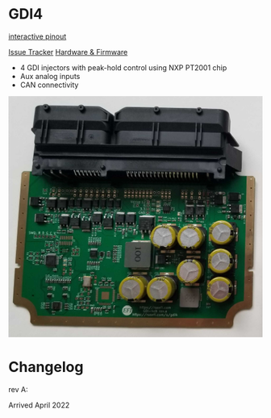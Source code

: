 # GDI4

[interactive pinout](https://rusefi.com/docs/pinouts/GDI4/)

[Issue Tracker](https://github.com/rusefi/rusefi-hardware/labels/GDI)  [Hardware & Firmware](https://github.com/rusefi/rusefi-hardware/tree/main/GDI-4ch/)

* 4 GDI injectors with peak-hold control using NXP PT2001 chip
* Aux analog inputs
* CAN connectivity


![x](Hardware/GDI/rusefi-gdi4-rev-a.jpg)


# Changelog

rev A:

Arrived April 2022